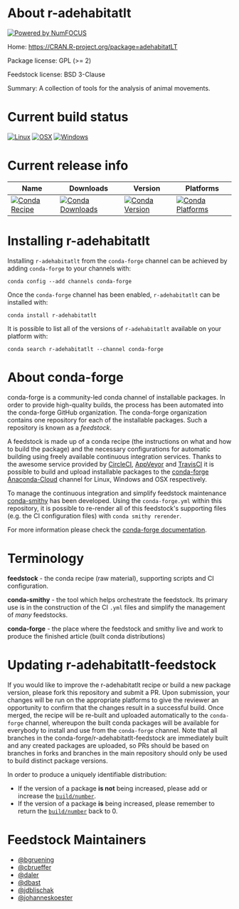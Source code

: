 About r-adehabitatlt
====================

[![Powered by NumFOCUS](https://img.shields.io/badge/powered%20by-NumFOCUS-orange.svg?style=flat&colorA=E1523D&colorB=007D8A)](http://numfocus.org)

Home: https://CRAN.R-project.org/package=adehabitatLT

Package license: GPL (>= 2)

Feedstock license: BSD 3-Clause

Summary: A collection of tools for the analysis of animal movements.



Current build status
====================

[![Linux](https://img.shields.io/circleci/project/github/conda-forge/r-adehabitatlt-feedstock/master.svg?label=Linux)](https://circleci.com/gh/conda-forge/r-adehabitatlt-feedstock)
[![OSX](https://img.shields.io/travis/conda-forge/r-adehabitatlt-feedstock/master.svg?label=macOS)](https://travis-ci.org/conda-forge/r-adehabitatlt-feedstock)
[![Windows](https://img.shields.io/appveyor/ci/conda-forge/r-adehabitatlt-feedstock/master.svg?label=Windows)](https://ci.appveyor.com/project/conda-forge/r-adehabitatlt-feedstock/branch/master)

Current release info
====================

| Name | Downloads | Version | Platforms |
| --- | --- | --- | --- |
| [![Conda Recipe](https://img.shields.io/badge/recipe-r--adehabitatlt-green.svg)](https://anaconda.org/conda-forge/r-adehabitatlt) | [![Conda Downloads](https://img.shields.io/conda/dn/conda-forge/r-adehabitatlt.svg)](https://anaconda.org/conda-forge/r-adehabitatlt) | [![Conda Version](https://img.shields.io/conda/vn/conda-forge/r-adehabitatlt.svg)](https://anaconda.org/conda-forge/r-adehabitatlt) | [![Conda Platforms](https://img.shields.io/conda/pn/conda-forge/r-adehabitatlt.svg)](https://anaconda.org/conda-forge/r-adehabitatlt) |

Installing r-adehabitatlt
=========================

Installing `r-adehabitatlt` from the `conda-forge` channel can be achieved by adding `conda-forge` to your channels with:

```
conda config --add channels conda-forge
```

Once the `conda-forge` channel has been enabled, `r-adehabitatlt` can be installed with:

```
conda install r-adehabitatlt
```

It is possible to list all of the versions of `r-adehabitatlt` available on your platform with:

```
conda search r-adehabitatlt --channel conda-forge
```


About conda-forge
=================

conda-forge is a community-led conda channel of installable packages.
In order to provide high-quality builds, the process has been automated into the
conda-forge GitHub organization. The conda-forge organization contains one repository
for each of the installable packages. Such a repository is known as a *feedstock*.

A feedstock is made up of a conda recipe (the instructions on what and how to build
the package) and the necessary configurations for automatic building using freely
available continuous integration services. Thanks to the awesome service provided by
[CircleCI](https://circleci.com/), [AppVeyor](https://www.appveyor.com/)
and [TravisCI](https://travis-ci.org/) it is possible to build and upload installable
packages to the [conda-forge](https://anaconda.org/conda-forge)
[Anaconda-Cloud](https://anaconda.org/) channel for Linux, Windows and OSX respectively.

To manage the continuous integration and simplify feedstock maintenance
[conda-smithy](https://github.com/conda-forge/conda-smithy) has been developed.
Using the ``conda-forge.yml`` within this repository, it is possible to re-render all of
this feedstock's supporting files (e.g. the CI configuration files) with ``conda smithy rerender``.

For more information please check the [conda-forge documentation](https://conda-forge.org/docs/).

Terminology
===========

**feedstock** - the conda recipe (raw material), supporting scripts and CI configuration.

**conda-smithy** - the tool which helps orchestrate the feedstock.
                   Its primary use is in the construction of the CI ``.yml`` files
                   and simplify the management of *many* feedstocks.

**conda-forge** - the place where the feedstock and smithy live and work to
                  produce the finished article (built conda distributions)


Updating r-adehabitatlt-feedstock
=================================

If you would like to improve the r-adehabitatlt recipe or build a new
package version, please fork this repository and submit a PR. Upon submission,
your changes will be run on the appropriate platforms to give the reviewer an
opportunity to confirm that the changes result in a successful build. Once
merged, the recipe will be re-built and uploaded automatically to the
`conda-forge` channel, whereupon the built conda packages will be available for
everybody to install and use from the `conda-forge` channel.
Note that all branches in the conda-forge/r-adehabitatlt-feedstock are
immediately built and any created packages are uploaded, so PRs should be based
on branches in forks and branches in the main repository should only be used to
build distinct package versions.

In order to produce a uniquely identifiable distribution:
 * If the version of a package **is not** being increased, please add or increase
   the [``build/number``](https://conda.io/docs/user-guide/tasks/build-packages/define-metadata.html#build-number-and-string).
 * If the version of a package **is** being increased, please remember to return
   the [``build/number``](https://conda.io/docs/user-guide/tasks/build-packages/define-metadata.html#build-number-and-string)
   back to 0.

Feedstock Maintainers
=====================

* [@bgruening](https://github.com/bgruening/)
* [@cbrueffer](https://github.com/cbrueffer/)
* [@daler](https://github.com/daler/)
* [@dbast](https://github.com/dbast/)
* [@jdblischak](https://github.com/jdblischak/)
* [@johanneskoester](https://github.com/johanneskoester/)

